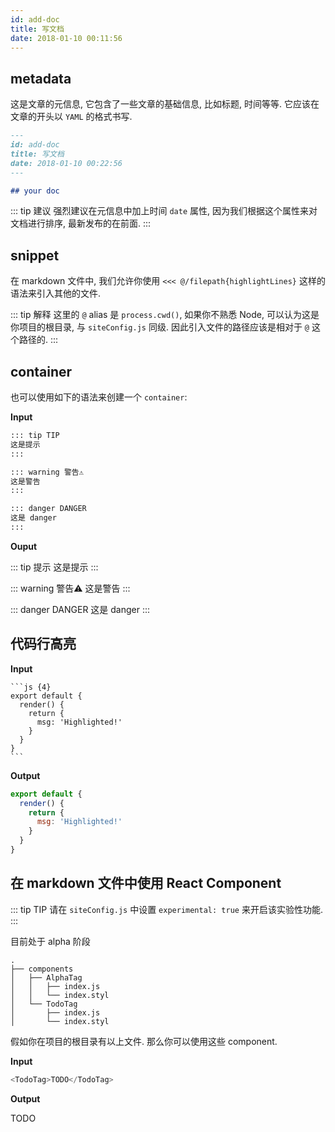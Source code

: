 ```yaml
---
id: add-doc
title: 写文档
date: 2018-01-10 00:11:56
---
```


## metadata

这是文章的元信息, 它包含了一些文章的基础信息, 比如标题, 时间等等. 它应该在文章的开头以 `YAML` 的格式书写.

```md
---
id: add-doc
title: 写文档
date: 2018-01-10 00:22:56
---

## your doc
```

::: tip 建议
强烈建议在元信息中加上时间 `date` 属性, 因为我们根据这个属性来对文档进行排序, 最新发布的在前面.
:::

## snippet

在 markdown 文件中, 我们允许你使用 `<<< @/filepath{highlightLines}` 这样的语法来引入其他的文件.

::: tip 解释
这里的 `@` alias 是 `process.cwd()`, 如果你不熟悉 Node, 可以认为这是你项目的根目录, 与 `siteConfig.js` 同级. 因此引入文件的路径应该是相对于 `@` 这个路径的.
:::

## container

也可以使用如下的语法来创建一个 `container`:

__Input__

```md
::: tip TIP
这是提示
:::

::: warning 警告⚠️
这是警告
:::

::: danger DANGER
这是 danger
:::
```

__Ouput__

::: tip 提示
这是提示
:::

::: warning 警告⚠️
这是警告
:::

::: danger DANGER
这是 danger
:::

## 代码行高亮

**Input**

````
```js {4}
export default {
  render() {
    return {
      msg: 'Highlighted!'
    }
  }
}
```
````

**Output**

```js {4}
export default {
  render() {
    return {
      msg: 'Highlighted!'
    }
  }
}
```

## 在 markdown 文件中使用 React Component

::: tip TIP
请在 `siteConfig.js` 中设置 `experimental: true` 来开启该实验性功能.
:::

<AlphaTag>目前处于 alpha 阶段</AlphaTag>

```
.
├── components
│   ├── AlphaTag
│   │   ├── index.js
│   │   └── index.styl
│   └── TodoTag
│       ├── index.js
│       └── index.styl
```

假如你在项目的根目录有以上文件. 那么你可以使用这些 component.

__Input__

```js
<TodoTag>TODO</TodoTag>
```

__Output__

<TodoTag>TODO</TodoTag>
